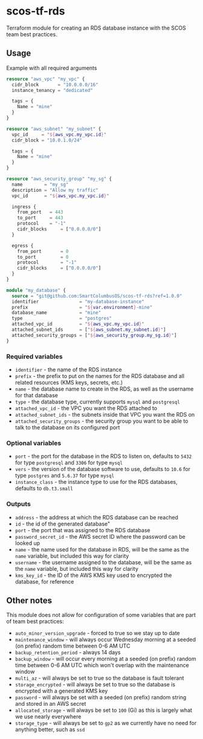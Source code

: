 # scos-tf-rds

Terraform module for creating an RDS database instance with the SCOS team best practices.

## Usage

Example with all required arguments

```terraform
resource "aws_vpc" "my_vpc" {
  cidr_block       = "10.0.0.0/16"
  instance_tenancy = "dedicated"

  tags = {
    Name = "mine"
  }
}

resource "aws_subnet" "my_subnet" {
  vpc_id     = "${aws_vpc.my_vpc.id}"
  cidr_block = "10.0.1.0/24"

  tags = {
    Name = "mine"
  }
}

resource "aws_security_group" "my_sg" {
  name        = "my_sg"
  description = "Allow my traffic"
  vpc_id      = "${aws_vpc.my_vpc.id}"

  ingress {
    from_port   = 443
    to_port     = 443
    protocol    = "-1"
    cidr_blocks     = ["0.0.0.0/0"]
  }

  egress {
    from_port       = 0
    to_port         = 0
    protocol        = "-1"
    cidr_blocks     = ["0.0.0.0/0"]
  }
}

module "my_database" {
  source = "git@github.com:SmartColumbusOS/scos-tf-rds?ref=1.0.0"
  identifier               = "my-database-instance"
  prefix                   = "${var.environment}-mine"
  database_name            = "mine"
  type                     = "postgres"
  attached_vpc_id          = "${aws_vpc.my_vpc.id}"
  attached_subnet_ids      = ["${aws_subnet.my_subnet.id}"]
  attached_security_groups = ["${aws_security_group.my_sg.id}"]
}
```

### Required variables

- `identifier` - the name of the RDS instance
- `prefix` - the prefix to put on the names for the RDS database and all related resources (KMS keys, secrets, etc.)
- `name` - the database name to create in the RDS, as well as the username for that database
- `type` - the database type, currently supports `mysql` and `postgresql`
- `attached_vpc_id` - the VPC you want the RDS attached to
- `attached_subnet_ids` - the subnets inside that VPC you want the RDS on
- `attached_security_groups` - the security group you want to be able to talk to the database on its configured port

### Optional variables

- `port` - the port for the database in the RDS to listen on, defaults to `5432` for type `postgresql` and `3306` for type `mysql`
- `vers` - the version of the database software to use, defaults to `10.6` for type `postgres` and `5.6.37` for type `mysql`
- `instance_class` - the instance type to use for the RDS databases, defaults to `db.t3.small`

### Outputs

- `address` - the address at which the RDS database can be reached
- `id` - the id of the generated database"
- `port` - the port that was assigned to the RDS database
- `password_secret_id` - the AWS secret ID where the password can be looked up
- `name` - the name used for the database in RDS, will be the same as the `name` variable, but included this way for clarity
- `username` - the username assigned to the database, will be the same as the `name` variable, but included this way for clarity
- `kms_key_id` - the ID of the AWS KMS key used to encrypted the database, for reference

## Other notes

This module does not allow for configuration of some variables that are part of team best practices:

- `auto_minor_version_upgrade` - forced to true so we stay up to date
- `maintenance_window` - will always occur Wednesday morning at a seeded (on prefix) random time between 0-6 AM UTC
- `backup_retention_period` - always 14 days
- `backup_window` - will occur every morning at a seeded (on prefix) random time between 0-6 AM UTC which won't overlap with the maintenance window
- `multi_az` - will always be set to true so the database is fault tolerant
- `storage_encrypted` - will always be set to true so the database is encrypted with a generated KMS key
- `password` - will always be set with a seeded (on prefix) random string and stored in an AWS secret
- `allocated_storage` - will always be set to `100` (Gi) as this is largely what we use nearly everywhere
- `storage_type` - will always be set to `gp2` as we currently have no need for anything better, such as `ssd`

